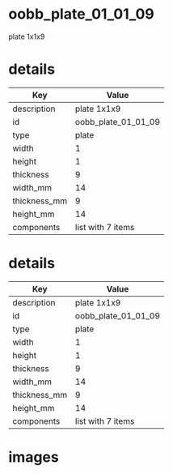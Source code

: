# oobb_plate_01_01_09  
  
plate 1x1x9
# details
| Key          | Value                                                                                                                                                                                                                                                                                                                                                                                                                                                                                                                                                                                                                                                                                 |
| ------------ | ------------------------------------------------------------------------------------------------------------------------------------------------------------------------------------------------------------------------------------------------------------------------------------------------------------------------------------------------------------------------------------------------------------------------------------------------------------------------------------------------------------------------------------------------------------------------------------------------------------------------------------------------------------------------------------- |
| description  | plate 1x1x9                                                                                                                                                                                                                                                                                                                                                                                                                                                                                                                                                                                                                                                                           |
| id           | oobb_plate_01_01_09                                                                                                                                                                                                                                                                                                                                                                                                                                                                                                                                                                                                                                                                   |
| type         | plate                                                                                                                                                                                                                                                                                                                                                                                                                                                                                                                                                                                                                                                                                 |
| width        | 1                                                                                                                                                                                                                                                                                                                                                                                                                                                                                                                                                                                                                                                                                     |
| height       | 1                                                                                                                                                                                                                                                                                                                                                                                                                                                                                                                                                                                                                                                                                     |
| thickness    | 9                                                                                                                                                                                                                                                                                                                                                                                                                                                                                                                                                                                                                                                                                     |
| width_mm     | 14                                                                                                                                                                                                                                                                                                                                                                                                                                                                                                                                                                                                                                                                                    |
| thickness_mm | 9                                                                                                                                                                                                                                                                                                                                                                                                                                                                                                                                                                                                                                                                                     |
| height_mm    | 14                                                                                                                                                                                                                                                                                                                                                                                                                                                                                                                                                                                                                                                                                    |
| components   | list with 7 items                                                                                                                                                                                                                                                                                                                                                                                                                                                                                                                                                                                                                                                                     |

# details
| Key          | Value                                                                                                                                                                                                                                                                                                                                                                                                                                                                                                                                                                                                                                                                                 |
| ------------ | ------------------------------------------------------------------------------------------------------------------------------------------------------------------------------------------------------------------------------------------------------------------------------------------------------------------------------------------------------------------------------------------------------------------------------------------------------------------------------------------------------------------------------------------------------------------------------------------------------------------------------------------------------------------------------------- |
| description  | plate 1x1x9                                                                                                                                                                                                                                                                                                                                                                                                                                                                                                                                                                                                                                                                           |
| id           | oobb_plate_01_01_09                                                                                                                                                                                                                                                                                                                                                                                                                                                                                                                                                                                                                                                                   |
| type         | plate                                                                                                                                                                                                                                                                                                                                                                                                                                                                                                                                                                                                                                                                                 |
| width        | 1                                                                                                                                                                                                                                                                                                                                                                                                                                                                                                                                                                                                                                                                                     |
| height       | 1                                                                                                                                                                                                                                                                                                                                                                                                                                                                                                                                                                                                                                                                                     |
| thickness    | 9                                                                                                                                                                                                                                                                                                                                                                                                                                                                                                                                                                                                                                                                                     |
| width_mm     | 14                                                                                                                                                                                                                                                                                                                                                                                                                                                                                                                                                                                                                                                                                    |
| thickness_mm | 9                                                                                                                                                                                                                                                                                                                                                                                                                                                                                                                                                                                                                                                                                     |
| height_mm    | 14                                                                                                                                                                                                                                                                                                                                                                                                                                                                                                                                                                                                                                                                                    |
| components   | list with 7 items                                                                                                                                                                                                                                                                                                                                                                                                                                                                                                                                                                                                                                                                     |

# images

